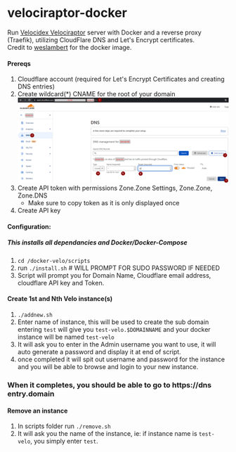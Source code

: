 # velociraptor-docker
Run [Velocidex Velociraptor](https://github.com/Velocidex/velociraptor) server with Docker and a reverse proxy (Traefik), utilizing CloudFlare DNS and Let's Encrypt certificates.  
Credit to [weslambert](https://github.com/weslambert/velociraptor-docker) for the docker image.

#### Prereqs
1. Cloudflare account (required for Let's Encrypt Certificates and creating DNS entries)
2. Create wildcard(*) CNAME for the root of your domain
![](images/cloudflare--create-wildcard-dns-entry.png)
4. Create API token with permissions Zone.Zone Settings, Zone.Zone, Zone.DNS
   - Make sure to copy token as it is only displayed once
5. Create API key

#### Configuration:
##### This installs all dependancies and Docker/Docker-Compose
1. `cd /docker-velo/scripts`
2. run `./install.sh` # WILL PROMPT FOR SUDO PASSWORD IF NEEDED
3. Script will prompt you for Domain Name, Cloudflare email address, cloudflare API key and Token.

#### Create 1st and Nth Velo instance(s)
1. `./addnew.sh`
2. Enter name of instance, this will be used to create the sub domain entering `test` will give you `test-velo.$DOMAINNAME` and your docker instance will be named `test-velo`
3. It will ask you to enter in the Admin username you want to use, it will auto generate a password and display it at end of script.
4. once completed it will spit out username and password for the instance and you will be able to browse and login to your new instance.
### When it completes, you should be able to go to https\://dns entry.domain

#### Remove an instance
1. In scripts folder run `./remove.sh`
2. It will ask you the name of the instance, ie: if instance name is `test-velo`, you simply enter `test`.

